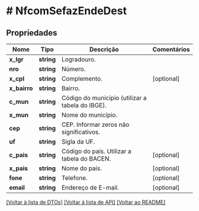 # # NfcomSefazEndeDest

## Propriedades

Nome | Tipo | Descrição | Comentários
------------ | ------------- | ------------- | -------------
**x_lgr** | **string** | Logradouro. |
**nro** | **string** | Número. |
**x_cpl** | **string** | Complemento. | [optional]
**x_bairro** | **string** | Bairro. |
**c_mun** | **string** | Código do município (utilizar a tabela do IBGE). |
**x_mun** | **string** | Nome do município. |
**cep** | **string** | CEP.  Informar zeros não significativos. |
**uf** | **string** | Sigla da UF. |
**c_pais** | **string** | Código do país.  Utilizar a tabela do BACEN. | [optional]
**x_pais** | **string** | Nome do país. | [optional]
**fone** | **string** | Telefone. | [optional]
**email** | **string** | Endereço de E-mail. | [optional]

[[Voltar à lista de DTOs]](../../README.md#models) [[Voltar à lista de API]](../../README.md#endpoints) [[Voltar ao README]](../../README.md)
